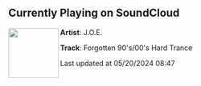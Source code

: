 ## Currently Playing on SoundCloud

[<img align="left" width="100" src="https://i1.sndcdn.com/artworks-mktxiHdvWZgUjgxL-esRL5g-t500x500.jpg">](https://soundcloud.com/josephgdj/forgotten-90s-00s-hard-trance)

**Artist**: J.O.E. 

**Track**: Forgotten 90's/00's Hard Trance

Last updated at 05/20/2024 08:47

